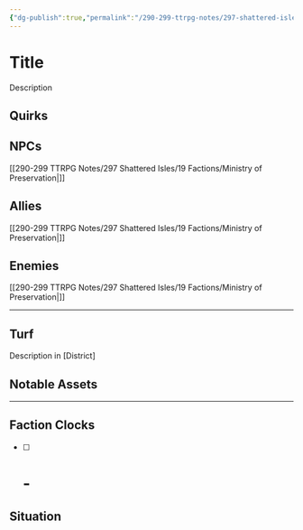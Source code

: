 ```yaml
---
{"dg-publish":true,"permalink":"/290-299-ttrpg-notes/297-shattered-isles/19-factions/ministry-of-preservation/"}
---
```



# Title

Description

## Quirks

## NPCs

[[290-299 TTRPG Notes/297 Shattered Isles/19 Factions/Ministry of Preservation\|]]

## Allies

[[290-299 TTRPG Notes/297 Shattered Isles/19 Factions/Ministry of Preservation\|]]

## Enemies

[[290-299 TTRPG Notes/297 Shattered Isles/19 Factions/Ministry of Preservation\|]]

****

## Turf

Description in [District]

## Notable Assets

****

## Faction Clocks

- [ ] # - 

## Situation